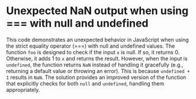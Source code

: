 # Unexpected NaN output when using === with null and undefined
This code demonstrates an unexpected behavior in JavaScript when using the strict equality operator (===) with null and undefined values.
The function `foo` is designed to check if the input `x` is null. If so, it returns 0. Otherwise, it adds 1 to `x` and returns the result.
However, when the input is `undefined`, the function returns `NaN` instead of handling it gracefully (e.g., returning a default value or throwing an error). This is because `undefined + 1` results in `NaN`.
The solution provides an improved version of the function that explicitly checks for both `null` and `undefined`, handling them appropriately.